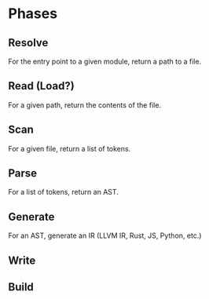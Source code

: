 # Phases

## Resolve

For the entry point to a given module, return a path to a file.

## Read (Load?)

For a given path, return the contents of the file.

## Scan

For a given file, return a list of tokens.

## Parse

For a list of tokens, return an AST.

## Generate

For an AST, generate an IR (LLVM IR, Rust, JS, Python, etc.)

## Write

## Build
